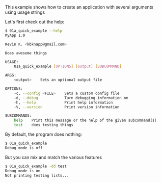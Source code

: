 This example shows how to create an application with several arguments using usage strings

Let's first check out the help:
```bash
$ 01a_quick_example --help
MyApp 1.0

Kevin K. <kbknapp@gmail.com>

Does awesome things

USAGE:
    01a_quick_example [OPTIONS] [output] [SUBCOMMAND]

ARGS:
    <output>    Sets an optional output file

OPTIONS:
    -c, --config <FILE>    Sets a custom config file
    -d, --debug            Turn debugging information on
    -h, --help             Print help information
    -V, --version          Print version information

SUBCOMMANDS:
    help    Print this message or the help of the given subcommand(s)
    test    does testing things
```

By default, the program does nothing:
```bash
$ 01a_quick_example
Debug mode is off
```

But you can mix and match the various features
```bash
$ 01a_quick_example -dd test
Debug mode is on
Not printing testing lists...
```
